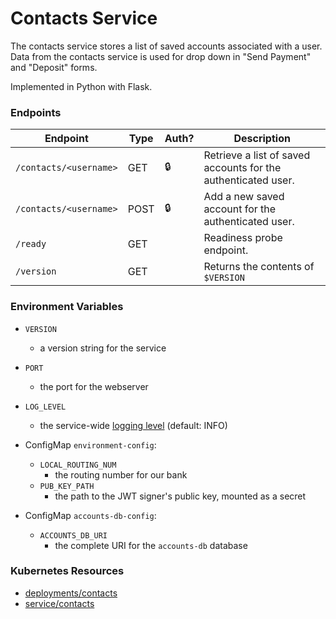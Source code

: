 # Contacts Service

The contacts service stores a list of saved accounts associated with a user.
Data from the contacts service is used for drop down in "Send Payment" and "Deposit" forms.

Implemented in Python with Flask.

### Endpoints

| Endpoint               | Type | Auth? | Description                                                   |
| ---------------------- | ---- | ----- | ------------------------------------------------------------- |
| `/contacts/<username>` | GET  | 🔒    | Retrieve a list of saved accounts for the authenticated user. |
| `/contacts/<username>` | POST | 🔒    | Add a new saved account for the authenticated user.           |
| `/ready`               | GET  |       | Readiness probe endpoint.                                     |
| `/version`             | GET  |       | Returns the contents of `$VERSION`                            |

### Environment Variables

- `VERSION`
  - a version string for the service
- `PORT`
  - the port for the webserver
- `LOG_LEVEL`

  - the service-wide [logging level](https://docs.python.org/3/library/logging.html#levels) (default: INFO)

- ConfigMap `environment-config`:

  - `LOCAL_ROUTING_NUM`
    - the routing number for our bank
  - `PUB_KEY_PATH`
    - the path to the JWT signer's public key, mounted as a secret

- ConfigMap `accounts-db-config`:
  - `ACCOUNTS_DB_URI`
    - the complete URI for the `accounts-db` database

### Kubernetes Resources

- [deployments/contacts](/kubernetes-manifests/contacts.yaml)
- [service/contacts](/kubernetes-manifests/contacts.yaml)
